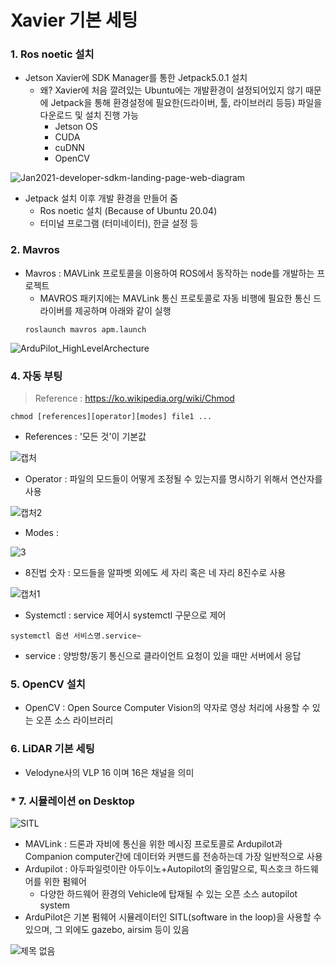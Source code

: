 Xavier 기본 세팅
===
### 1. Ros noetic 설치
+ Jetson Xavier에 SDK Manager를 통한 Jetpack5.0.1 설치
  + 왜? Xavier에 처음 깔려있는 Ubuntu에는 개발환경이 설정되어있지 않기 때문에 Jetpack을 통해 환경설정에 필요한(드라이버, 툴, 라이브러리 등등) 파일을 다운로드 및 설치 진행 가능
    + Jetson OS
    + CUDA
    - cuDNN
    - OpenCV

![Jan2021-developer-sdkm-landing-page-web-diagram](https://user-images.githubusercontent.com/108650199/178133475-55b2ba45-91ba-436f-bd93-5330c9103bd3.jpg)

+ Jetpack 설치 이후 개발 환경을 만들어 줌
  + Ros noetic 설치 (Because of Ubuntu 20.04)
  + 터미널 프로그램 (터미네이터), 한글 설정 등
  
### 2. Mavros
- Mavros : MAVLink 프로토콜을 이용하여 ROS에서 동작하는 node를 개발하는 프로젝트
  - MAVROS 패키지에는 MAVLink 통신 프로토콜로 자동 비행에 필요한 통신 드라이버를 제공하며 아래와 같이 실행
  ```
  roslaunch mavros apm.launch
  ```
  
![ArduPilot_HighLevelArchecture](https://user-images.githubusercontent.com/108650199/178135862-77c91ac7-af26-43f7-8c6b-3512e88253f4.png)

### 4. 자동 부팅
> Reference : https://ko.wikipedia.org/wiki/Chmod
```
chmod [references][operator][modes] file1 ...
```

- References : '모든 것'이 기본값

![캡처](https://user-images.githubusercontent.com/108650199/178147482-da96fa68-3cbf-4eaa-a126-bfb56634b9e3.PNG)

- Operator : 파일의 모드들이 어떻게 조정될 수 있는지를 명시하기 위해서 연산자를 사용

![캡처2](https://user-images.githubusercontent.com/108650199/178147485-366d15b5-c7a8-4635-9ccf-1c89b79804c1.PNG)

- Modes :

![3](https://user-images.githubusercontent.com/108650199/178147486-21499caf-3633-4640-98bf-ddad7fb1536f.PNG)

- 8진법 숫자 : 모드들을 알파벳 외에도 세 자리 혹은 네 자리 8진수로 사용

![캡처1](https://user-images.githubusercontent.com/108650199/178147488-d5285118-96c5-4ba0-aba9-4d0bd7ca2b8c.PNG)

- Systemctl : service 제어시 systemctl 구문으로 제어
```
systemctl 옵션 서비스명.service~
```
- service : 양방향/동기 통신으로 클라이언트 요청이 있을 때만 서버에서 응답

### 5. OpenCV 설치
- OpenCV : Open Source Computer Vision의 약자로 영상 처리에 사용할 수 있는 오픈 소스 라이브러리 

### 6. LiDAR 기본 세팅
- Velodyne사의 VLP 16 이며 16은 채널을 의미

### * 7. 시뮬레이션 on Desktop 
![SITL](https://user-images.githubusercontent.com/108650199/178149144-f385be5a-59b3-4e78-b5d3-712843945bcb.png)

- MAVLink : 드론과 자비에 통신을 위한 메시징 프로토콜로 Ardupilot과 Companion computer간에 데이터와 커맨드를 전송하는데 가장 일반적으로 사용
- Ardupilot : 아두파일럿이란 아두이노+Autopilot의 줄임말으로, 픽스호크 하드웨어를 위한 펌웨어
  - 다양한 하드웨어 환경의 Vehicle에 탑재될 수 있는 오픈 소스 autopilot system
- ArduPilot은 기본 펌웨어 시뮬레이터인 SITL(software in the loop)을 사용할 수 있으며, 그 외에도 gazebo, airsim 등이 있음

![제목 없음](https://user-images.githubusercontent.com/108650199/178150729-f5507029-64a9-4391-96a4-87172488e1ea.png)
